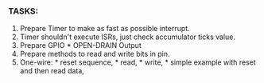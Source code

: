 ### TASKS:
  1. Prepare Timer to make as fast as possible interrupt.
  2. Timer shouldn't execute ISRs, just check accumulator ticks value.
  3. Prepare GPIO
    * OPEN-DRAIN Output
  4. Prepare methods to read and write bits in pin.
  5. One-wire:
    * reset sequence,
    * read,
    * write,
    * simple example with reset and then read data,
